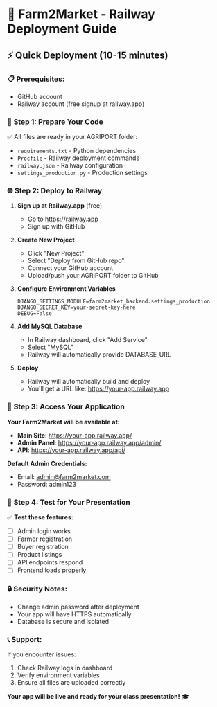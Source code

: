# 🚀 Farm2Market - Railway Deployment Guide

## ⚡ Quick Deployment (10-15 minutes)

### 📋 **Prerequisites:**
- GitHub account
- Railway account (free signup at railway.app)

### 🔧 **Step 1: Prepare Your Code**
✅ All files are ready in your AGRIPORT folder:
- `requirements.txt` - Python dependencies
- `Procfile` - Railway deployment commands
- `railway.json` - Railway configuration
- `settings_production.py` - Production settings

### 🌐 **Step 2: Deploy to Railway**

1. **Sign up at Railway.app** (free)
   - Go to https://railway.app
   - Sign up with GitHub

2. **Create New Project**
   - Click "New Project"
   - Select "Deploy from GitHub repo"
   - Connect your GitHub account
   - Upload/push your AGRIPORT folder to GitHub

3. **Configure Environment Variables**
   ```
   DJANGO_SETTINGS_MODULE=farm2market_backend.settings_production
   DJANGO_SECRET_KEY=your-secret-key-here
   DEBUG=False
   ```

4. **Add MySQL Database**
   - In Railway dashboard, click "Add Service"
   - Select "MySQL"
   - Railway will automatically provide DATABASE_URL

5. **Deploy**
   - Railway will automatically build and deploy
   - You'll get a URL like: https://your-app.railway.app

### 🎯 **Step 3: Access Your Application**

**Your Farm2Market will be available at:**
- **Main Site**: https://your-app.railway.app/
- **Admin Panel**: https://your-app.railway.app/admin/
- **API**: https://your-app.railway.app/api/

**Default Admin Credentials:**
- Email: admin@farm2market.com
- Password: admin123

### 📱 **Step 4: Test for Your Presentation**

✅ **Test these features:**
- [ ] Admin login works
- [ ] Farmer registration
- [ ] Buyer registration  
- [ ] Product listings
- [ ] API endpoints respond
- [ ] Frontend loads properly

### 🔒 **Security Notes:**
- Change admin password after deployment
- Your app will have HTTPS automatically
- Database is secure and isolated

### 📞 **Support:**
If you encounter issues:
1. Check Railway logs in dashboard
2. Verify environment variables
3. Ensure all files are uploaded correctly

**Your app will be live and ready for your class presentation!** 🎓

